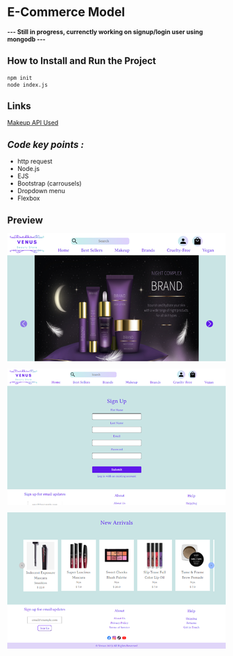 # E-Commerce Model
#### --- Still in progress, currenctly working on signup/login user using mongodb  ---

## How to Install and Run the Project
```
npm init
node index.js
```
## Links
 [Makeup API Used](https://makeup-api.herokuapp.com/)

## *Code key points :*
* http request
* Node.js
* EJS
* Bootstrap (carrousels) 
* Dropdown menu
* Flexbox 

## Preview

![Preview](/views/assets/preview1.png "Preview 1")


![Preview](/views/assets/preview3.png "Preview 2")



![Preview](/views/assets/preview2.png "Preview 3")



